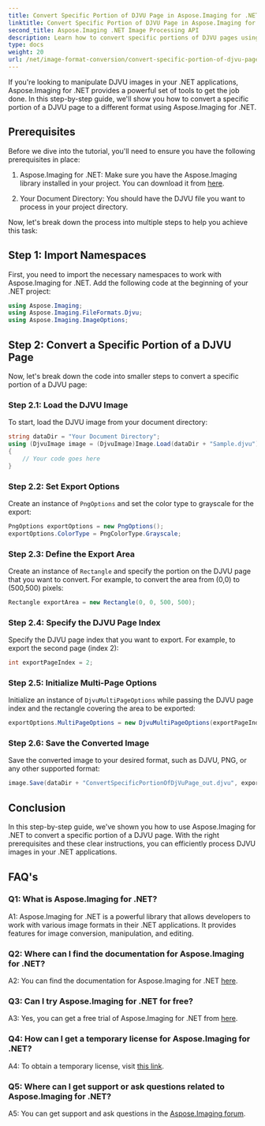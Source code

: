 ```yaml
---
title: Convert Specific Portion of DJVU Page in Aspose.Imaging for .NET
linktitle: Convert Specific Portion of DJVU Page in Aspose.Imaging for .NET
second_title: Aspose.Imaging .NET Image Processing API
description: Learn how to convert specific portions of DJVU pages using Aspose.Imaging for .NET. Follow our step-by-step guide.
type: docs
weight: 20
url: /net/image-format-conversion/convert-specific-portion-of-djvu-page/
---
```

If you're looking to manipulate DJVU images in your .NET applications, Aspose.Imaging for .NET provides a powerful set of tools to get the job done. In this step-by-step guide, we'll show you how to convert a specific portion of a DJVU page to a different format using Aspose.Imaging for .NET.

## Prerequisites

Before we dive into the tutorial, you'll need to ensure you have the following prerequisites in place:

1. Aspose.Imaging for .NET: Make sure you have the Aspose.Imaging library installed in your project. You can download it from [here](https://releases.aspose.com/imaging/net/).

2. Your Document Directory: You should have the DJVU file you want to process in your project directory.

Now, let's break down the process into multiple steps to help you achieve this task:

## Step 1: Import Namespaces

First, you need to import the necessary namespaces to work with Aspose.Imaging for .NET. Add the following code at the beginning of your .NET project:

```csharp
using Aspose.Imaging;
using Aspose.Imaging.FileFormats.Djvu;
using Aspose.Imaging.ImageOptions;
```

## Step 2: Convert a Specific Portion of a DJVU Page

Now, let's break down the code into smaller steps to convert a specific portion of a DJVU page:

### Step 2.1: Load the DJVU Image

To start, load the DJVU image from your document directory:

```csharp
string dataDir = "Your Document Directory";
using (DjvuImage image = (DjvuImage)Image.Load(dataDir + "Sample.djvu"))
{
    // Your code goes here
}
```

### Step 2.2: Set Export Options

Create an instance of `PngOptions` and set the color type to grayscale for the export:

```csharp
PngOptions exportOptions = new PngOptions();
exportOptions.ColorType = PngColorType.Grayscale;
```

### Step 2.3: Define the Export Area

Create an instance of `Rectangle` and specify the portion on the DJVU page that you want to convert. For example, to convert the area from (0,0) to (500,500) pixels:

```csharp
Rectangle exportArea = new Rectangle(0, 0, 500, 500);
```

### Step 2.4: Specify the DJVU Page Index

Specify the DJVU page index that you want to export. For example, to export the second page (index 2):

```csharp
int exportPageIndex = 2;
```

### Step 2.5: Initialize Multi-Page Options

Initialize an instance of `DjvuMultiPageOptions` while passing the DJVU page index and the rectangle covering the area to be exported:

```csharp
exportOptions.MultiPageOptions = new DjvuMultiPageOptions(exportPageIndex, exportArea);
```

### Step 2.6: Save the Converted Image

Save the converted image to your desired format, such as DJVU, PNG, or any other supported format:

```csharp
image.Save(dataDir + "ConvertSpecificPortionOfDjVuPage_out.djvu", exportOptions);
```

## Conclusion

In this step-by-step guide, we've shown you how to use Aspose.Imaging for .NET to convert a specific portion of a DJVU page. With the right prerequisites and these clear instructions, you can efficiently process DJVU images in your .NET applications.

## FAQ's

### Q1: What is Aspose.Imaging for .NET?

A1: Aspose.Imaging for .NET is a powerful library that allows developers to work with various image formats in their .NET applications. It provides features for image conversion, manipulation, and editing.

### Q2: Where can I find the documentation for Aspose.Imaging for .NET?

A2: You can find the documentation for Aspose.Imaging for .NET [here](https://reference.aspose.com/imaging/net/).

### Q3: Can I try Aspose.Imaging for .NET for free?

A3: Yes, you can get a free trial of Aspose.Imaging for .NET from [here](https://releases.aspose.com/).

### Q4: How can I get a temporary license for Aspose.Imaging for .NET?

A4: To obtain a temporary license, visit [this link](https://purchase.aspose.com/temporary-license/).

### Q5: Where can I get support or ask questions related to Aspose.Imaging for .NET?

A5: You can get support and ask questions in the [Aspose.Imaging forum](https://forum.aspose.com/).
